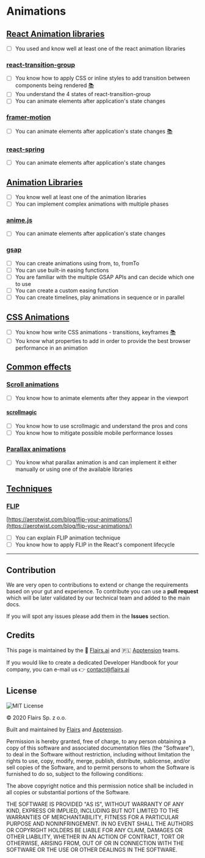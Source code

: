 Animations
==========

[React Animation libraries](/Technical%20Stack/Frontend%20Developer/Animations.md#react-animation-libraries)
------------------------------------------------------------------------------------------------------------

*   [ ] You used and know well at least one of the react animation libraries

### [react-transition-group](/Technical%20Stack/Frontend%20Developer/Animations.md#react-transition-group)

*   [ ] You know how to apply CSS or inline styles to add transition between components being rendered [:books:](https://alligator.io/react/react-transition-group/)
*   [ ] You understand the 4 states of react-transition-group
*   [ ] You can animate elements after application's state changes

### [framer-motion](/Technical%20Stack/Frontend%20Developer/Animations.md#framer-motion)

*   [ ] You can animate elements after application's state changes [:books:](https://andrejgajdos.com/orchestrating-animations-with-framer-motion-in-react-js/)

### [react-spring](/Technical%20Stack/Frontend%20Developer/Animations.md#react-spring)

*   [ ] You can animate elements after application's state changes

[Animation Libraries](/Technical%20Stack/Frontend%20Developer/Animations.md#animation-libraries)
------------------------------------------------------------------------------------------------

*   [ ] You know well at least one of the animation libraries
*   [ ] You can implement complex animations with multiple phases

### [anime.js](/Technical%20Stack/Frontend%20Developer/Animations.md#anime.js)

*   [ ] You can animate elements after application's state changes

### [gsap](/Technical%20Stack/Frontend%20Developer/Animations.md#gsap)

*   [ ] You can create animations using from, to, fromTo
*   [ ] You can use built-in easing functions
*   [ ] You are familiar with the multiple GSAP APIs and can decide which one to use
*   [ ] You can create a custom easing function
*   [ ] You can create timelines, play animations in sequence or in parallel

[CSS Animations](/Technical%20Stack/Frontend%20Developer/Animations.md#css-animations)
--------------------------------------------------------------------------------------

*   [ ] You know how write CSS animations - transitions, keyframes [:books:](https://www.youtube.com/watch?v=zHUpx90NerM)
*   [ ] You know what properties to add in order to provide the best browser performance in an animation

[Common effects](/Technical%20Stack/Frontend%20Developer/Animations.md#common-effects)
--------------------------------------------------------------------------------------

### [Scroll animations](/Technical%20Stack/Frontend%20Developer/Animations.md#scroll-animations)

*   [ ] You know how to animate elements after they appear in the viewport

#### [scrollmagic](/Technical%20Stack/Frontend%20Developer/Animations.md#scrollmagic)

*   [ ] You know how to use scrollmagic and understand the pros and cons
*   [ ] You know how to mitigate possible mobile performance losses

### [Parallax animations](/Technical%20Stack/Frontend%20Developer/Animations.md#parallax-animations)

*   [ ] You know what parallax animation is and can implement it either manually or using one of the available libraries

[Techniques](/Technical%20Stack/Frontend%20Developer/Animations.md#techniques)
------------------------------------------------------------------------------

### [FLIP](/Technical%20Stack/Frontend%20Developer/Animations.md#flip)

[https://aerotwist.com/blog/flip-your-animations/](https://aerotwist.com/blog/flip-your-animations/)

*   [ ] You can explain FLIP animation technique
*   [ ] You know how to apply FLIP in the React's component lifecycle

* * *

Contribution
------------

We are very open to contributions to extend or change the requirements based on your gut and experience. To contribute you can use a **pull request** which will be later validated by our technical team and added to the main docs.

If you will spot any issues please add them in the **Issues** section.

Credits
-------

This page is maintained by the 🔹 [Flairs.ai](http://Flairs.ai) and 🇵🇱 [Apptension](https://apptension.com) teams.

If you would like to create a dedicated Developer Handbook for your company, you can e-mail us 👉 [contact@flairs.ai](mailto:contact@flairs.ai)

License
-------

![MIT License](https://img.shields.io/badge/License-MIT-blue.svg)

© 2020 Flairs Sp. z o.o.

Built and maintained by [Flairs](https://www.flairs.ai) and [Apptension](https://apptension.com).

Permission is hereby granted, free of charge, to any person obtaining a copy of this software and associated documentation files (the "Software"), to deal in the Software without restriction, including without limitation the rights to use, copy, modify, merge, publish, distribute, sublicense, and/or sell copies of the Software, and to permit persons to whom the Software is furnished to do so, subject to the following conditions:

The above copyright notice and this permission notice shall be included in all copies or substantial portions of the Software.

THE SOFTWARE IS PROVIDED "AS IS", WITHOUT WARRANTY OF ANY KIND, EXPRESS OR IMPLIED, INCLUDING BUT NOT LIMITED TO THE WARRANTIES OF MERCHANTABILITY, FITNESS FOR A PARTICULAR PURPOSE AND NONINFRINGEMENT. IN NO EVENT SHALL THE AUTHORS OR COPYRIGHT HOLDERS BE LIABLE FOR ANY CLAIM, DAMAGES OR OTHER LIABILITY, WHETHER IN AN ACTION OF CONTRACT, TORT OR OTHERWISE, ARISING FROM, OUT OF OR IN CONNECTION WITH THE SOFTWARE OR THE USE OR OTHER DEALINGS IN THE SOFTWARE.